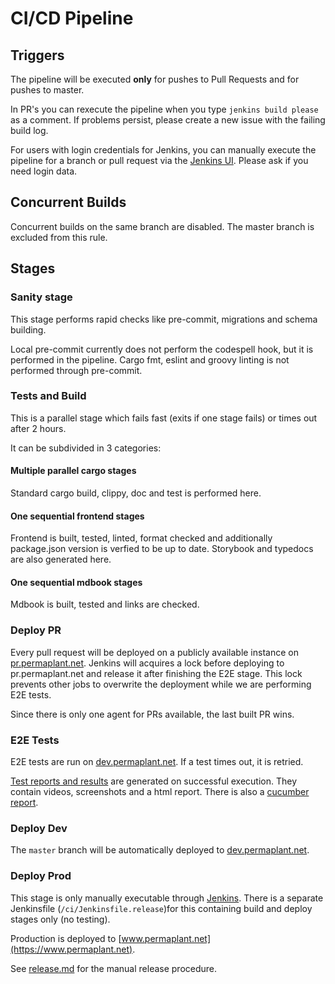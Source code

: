 # CI/CD Pipeline

## Triggers

The pipeline will be executed **only** for pushes to Pull Requests and for pushes to master.

In PR's you can rexecute the pipeline when you type `jenkins build please` as a comment.
If problems persist, please create a new issue with the failing build log.

For users with login credentials for Jenkins, you can manually execute the pipeline for a branch or pull request via the [Jenkins UI](https://build.libelektra.org/job/PermaplanT/).
Please ask if you need login data.

## Concurrent Builds

Concurrent builds on the same branch are disabled.
The master branch is excluded from this rule.

## Stages

### Sanity stage

This stage performs rapid checks like pre-commit, migrations and schema building.

Local pre-commit currently does not perform the codespell hook, but it is performed in the pipeline.
Cargo fmt, eslint and groovy linting is not performed through pre-commit.

### Tests and Build

This is a parallel stage which fails fast (exits if one stage fails) or times out after 2 hours.

It can be subdivided in 3 categories:

#### Multiple parallel cargo stages

Standard cargo build, clippy, doc and test is performed here.

#### One sequential frontend stages

Frontend is built, tested, linted, format checked and additionally package.json version is verfied to be up to date.
Storybook and typedocs are also generated here.

#### One sequential mdbook stages

Mdbook is built, tested and links are checked.

### Deploy PR

Every pull request will be deployed on a publicly available instance on [pr.permaplant.net](https://pr.permaplant.net).
Jenkins will acquires a lock before deploying to pr.permaplant.net and release it after finishing the E2E stage.
This lock prevents other jobs to overwrite the deployment while we are performing E2E tests.

Since there is only one agent for PRs available, the last built PR wins.

### E2E Tests

E2E tests are run on [dev.permaplant.net](https://dev.permaplant.net).
If a test times out, it is retried.

[Test reports and results](https://build.libelektra.org/job/PermaplanT/job/master/lastCompletedBuild/artifact/e2e/) are generated on successful execution.
They contain videos, screenshots and a html report.
There is also a [cucumber report](https://build.libelektra.org/job/PermaplanT/job/master/lastCompletedBuild/cucumber-html-reports/overview-features.html).

### Deploy Dev

The `master` branch will be automatically deployed to [dev.permaplant.net](https://dev.permaplant.net).

### Deploy Prod

This stage is only manually executable through [Jenkins](https://build.libelektra.org/job/PermaplanT-Release/).
There is a separate Jenkinsfile (`/ci/Jenkinsfile.release`)for this containing build and deploy stages only (no testing).

Production is deployed to [www.permaplant.net](https://www.permaplant.net).

See [release.md](./release.md) for the manual release procedure.
